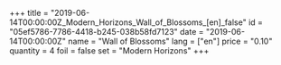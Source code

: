 +++
title = "2019-06-14T00:00:00Z_Modern_Horizons_Wall_of_Blossoms_[en]_false"
id = "05ef5786-7786-4418-b245-038b58fd7123"
date = "2019-06-14T00:00:00Z"
name = "Wall of Blossoms"
lang = ["en"]
price = "0.10"
quantity = 4
foil = false
set = "Modern Horizons"
+++
